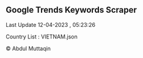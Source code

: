 

## Google Trends Keywords Scraper 
 
Last Update 12-04-2023 , 05:23:26

Country List :
VIETNAM.json



© Abdul Muttaqin 
